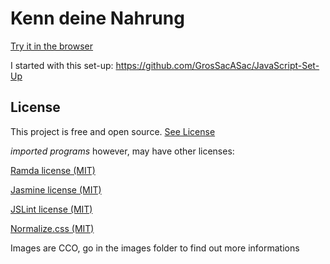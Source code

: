 # Kenn deine Nahrung

[Try it in the browser](https://grossacasac.github.io/Kenn-deine-Nahrung/)

I started with this set-up: https://github.com/GrosSacASac/JavaScript-Set-Up

## License

This project is free and open source. [See License](LICENSE.txt)

_imported programs_ however, may have other licenses:

[Ramda license (MIT)](https://github.com/ramda/ramda/blob/master/LICENSE.txt)

[Jasmine license (MIT)](https://github.com/jasmine/jasmine/blob/master/MIT.LICENSE)

[JSLint license (MIT)](https://github.com/douglascrockford/JSLint)

[Normalize.css (MIT)](https://github.com/necolas/normalize.css/blob/master/LICENSE.md)

Images are CCO, go in the images folder to find out more informations
